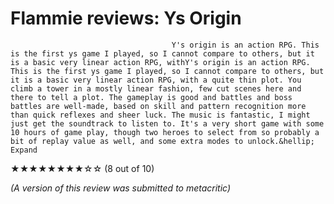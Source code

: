 # Flammie reviews: Ys Origin
                                    
                                                        
                                        Y's origin is an action RPG. This is the first ys game I played, so I cannot compare to others, but it is a basic very linear action RPG, withY's origin is an action RPG. This is the first ys game I played, so I cannot compare to others, but it is a basic very linear action RPG, with a quite thin plot. You climb a tower in a mostly linear fashion, few cut scenes here and there to tell a plot. The gameplay is good and battles and boss battles are well-made, based on skill and pattern recognition more than quick reflexes and sheer luck. The music is fantastic, I might just get the soundtrack to listen to. It's a very short game with some 10 hours of game play, though two heroes to select from so probably a bit of replay value as well, and some extra modes to unlock.&hellip; Expand
            

                                
                                
★★★★★★★★☆☆ (8 out of 10)

*(A version of this review was submitted to metacritic)*
